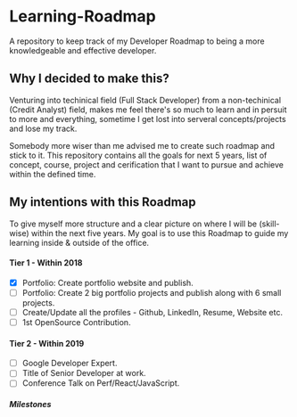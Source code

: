 # Learning-Roadmap

A repository to keep track of my Developer Roadmap to being a more knowledgeable and effective developer.

## Why I decided to make this?

Venturing into techinical field (Full Stack Developer) from a non-techinical (Credit Analyst) field, makes me feel there's so much to learn and in persuit to more and everything, sometime I get lost into serveral concepts/projects and lose my track.

Somebody more wiser than me advised me to create such roadmap and stick to it. This repository contains all the goals for next 5 years, list of concept, course, project and cerification that I want to pursue and achieve within the defined time.

## My intentions with this Roadmap

To give myself more structure and a clear picture on where I will be (skill-wise) within the next five years. My goal is to use this Roadmap to guide my learning inside & outside of the office.

#### Tier 1 - Within 2018

- [x] Portfolio: Create portfolio website and publish.
- [ ] Portfolio: Create 2 big portfolio projects and publish along with 6 small projects.
- [ ] Create/Update all the profiles - Github, LinkedIn, Resume, Website etc.
- [ ] 1st OpenSource Contribution.

#### Tier 2 - Within 2019

- [ ] Google Developer Expert.
- [ ] Title of Senior Developer at work.
- [ ] Conference Talk on Perf/React/JavaScript.

##### Milestones
